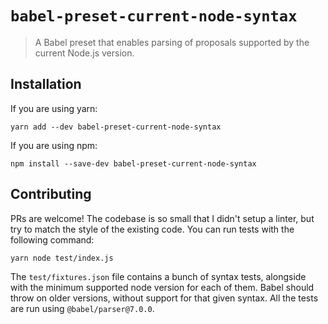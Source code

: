 # `babel-preset-current-node-syntax`
> A Babel preset that enables parsing of proposals supported by the current Node.js version.
## Installation
If you are using yarn:
```
yarn add --dev babel-preset-current-node-syntax
```
If you are using npm:
```
npm install --save-dev babel-preset-current-node-syntax
```
## Contributing
PRs are welcome! The codebase is so small that I didn't setup a linter, but try
to match the style of the existing code.
You can run tests with the following command:
```
yarn node test/index.js
```
The `test/fixtures.json` file contains a bunch of syntax tests, alongside with
the minimum supported node version for each of them. Babel should throw on
older versions, without support for that given syntax.
All the tests are run using `@babel/parser@7.0.0`.
